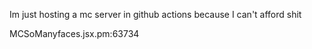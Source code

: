 Im just hosting a mc server in github actions because I can't afford shit

MCSoManyfaces.jsx.pm:63734
